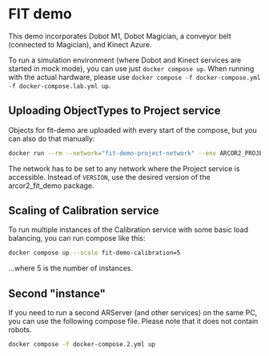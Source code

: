 
# FIT demo

This demo incorporates Dobot M1, Dobot Magician, a conveyor belt (connected to Magician), and Kinect Azure.

To run a simulation environment (where Dobot and Kinect services are started in mock mode), you can use just `docker compose up`. When running with the actual hardware, please use `docker compose -f docker-compose.yml -f docker-compose.lab.yml up`.

## Uploading ObjectTypes to Project service

Objects for fit-demo are uploaded with every start of the compose, but you can also do that manually:

```bash
docker run --rm --network="fit-demo-project-network" --env ARCOR2_PROJECT_SERVICE_URL=http://fit-demo-project:10000 arcor2/arcor2_upload_fit_demo:VERSION
```
The network has to be set to any network where the Project service is accessible. Instead of `VERSION`, use the desired version of the arcor2_fit_demo package. 

## Scaling of Calibration service

To run multiple instances of the Calibration service with some basic load balancing, you can run compose like this:

```bash
docker compose up --scale fit-demo-calibration=5
```
...where 5 is the number of instances.

## Second "instance"

If you need to run a second ARServer (and other services) on the same PC, you can use the following compose file. Please note that it does not contain robots.

```bash
docker compose -f docker-compose.2.yml up
```